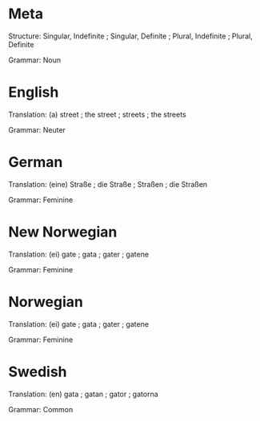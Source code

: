 Meta
====

Structure: Singular, Indefinite ; Singular, Definite ; Plural, Indefinite ; Plural, Definite

Grammar:   Noun



English
=======

Translation: (a) street ; the street ; streets ; the streets

Grammar:     Neuter



German
======

Translation: (eine) Straße ; die Straße ; Straßen ; die Straßen

Grammar:     Feminine



New Norwegian
=============

Translation: (ei) gate ; gata ; gater ; gatene

Grammar:     Feminine



Norwegian
=========

Translation: (ei) gate ; gata ; gater ; gatene

Grammar:     Feminine



Swedish
=======

Translation: (en) gata ; gatan ; gator ; gatorna

Grammar:     Common

